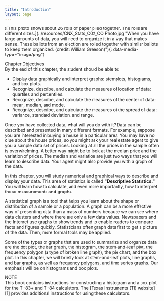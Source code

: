 ```yaml
---
title: "Introduction"
layout: page
---
```



<?cnx.eoc class="summary" title="Chapter Review"?>

<?cnx.eoc class="formula-review" title="Formula Review"?>

<?cnx.eoc class="practice" title="Practice"?>

<?cnx.eoc class="bring-together-exercises" title="Bringing It Together : Practice"?>

<?cnx.eoc class="free-response" title="Homework"?>

<?cnx.eoc class="bring-together-homework" title="Bringing It Together : Homework"?>

<?cnx.eoc class="references" title="References"?>

 ![This photo shows about 26 rolls of paper piled together. The rolls are different sizes.](../resources/CNX_Stats_C02_CO Photo.jpg "When you have large amounts of data, you will need to organize it in a way that makes sense. These ballots from an election are rolled together with similar ballots to keep them organized. (credit: William Greeson)"){: data-media-type="image/png"}

<div data-type="note" class="chapter-objectives" data-label="" markdown="1">
<div data-type="title">
Chapter Objectives
</div>
By the end of this chapter, the student should be able to:

* Display data graphically and interpret graphs: stemplots, histograms, and box plots.
* Recognize, describe, and calculate the measures of location of data: quartiles and percentiles.
* Recognize, describe, and calculate the measures of the center of data: mean, median, and mode.
* Recognize, describe, and calculate the measures of the spread of data: variance, standard deviation, and range.

</div>

Once you have collected data, what will you do with it? Data can be described and presented in many different formats. For example, suppose you are interested in buying a house in a particular area. You may have no clue about the house prices, so you might ask your real estate agent to give you a sample data set of prices. Looking at all the prices in the sample often is overwhelming. A better way might be to look at the median price and the variation of prices. The median and variation are just two ways that you will learn to describe data. Your agent might also provide you with a graph of the data.

In this chapter, you will study numerical and graphical ways to describe and display your data. This area of statistics is called **\"Descriptive Statistics.\"** You will learn how to calculate, and even more importantly, how to interpret these measurements and graphs.

A statistical graph is a tool that helps you learn about the shape or distribution of a sample or a population. A graph can be a more effective way of presenting data than a mass of numbers because we can see where data clusters and where there are only a few data values. Newspapers and the Internet use graphs to show trends and to enable readers to compare facts and figures quickly. Statisticians often graph data first to get a picture of the data. Then, more formal tools may be applied.

Some of the types of graphs that are used to summarize and organize data are the dot plot, the bar graph, the histogram, the stem-and-leaf plot, the frequency polygon (a type of broken line graph), the pie chart, and the box plot. In this chapter, we will briefly look at stem-and-leaf plots, line graphs, and bar graphs, as well as frequency polygons, and time series graphs. Our emphasis will be on histograms and box plots.

<div data-type="note" data-label="" markdown="1">
<div data-type="title">
NOTE
</div>
This book contains instructions for constructing a histogram and a box plot for the TI-83+ and TI-84 calculators. The [Texas Instruments (TI) website][1] provides additional instructions for using these calculators.

</div>



[1]: http://education.ti.com/educationportal/sites/US/sectionHome/support.html
